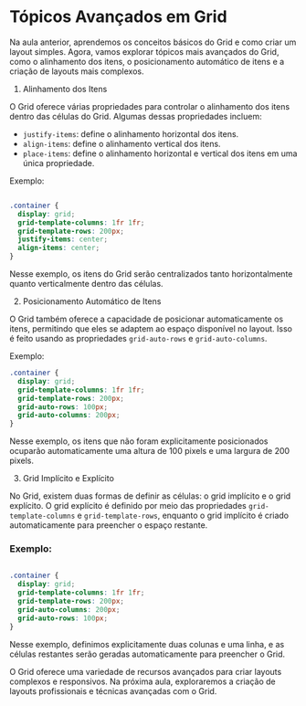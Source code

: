# Tópicos Avançados em Grid

Na aula anterior, aprendemos os conceitos básicos do Grid e como criar um layout simples. Agora, vamos explorar tópicos mais avançados do Grid, como o alinhamento dos itens, o posicionamento automático de itens e a criação de layouts mais complexos.

1. Alinhamento dos Itens

O Grid oferece várias propriedades para controlar o alinhamento dos itens dentro das células do Grid. Algumas dessas propriedades incluem:

- ``justify-items``: define o alinhamento horizontal dos itens.
- ``align-items``: define o alinhamento vertical dos itens.
- ``place-items``: define o alinhamento horizontal e vertical dos itens em uma única propriedade.

Exemplo:

```css

.container {
  display: grid;
  grid-template-columns: 1fr 1fr;
  grid-template-rows: 200px;
  justify-items: center;
  align-items: center;
}
```

Nesse exemplo, os itens do Grid serão centralizados tanto horizontalmente quanto verticalmente dentro das células.

2. Posicionamento Automático de Itens

O Grid também oferece a capacidade de posicionar automaticamente os itens, permitindo que eles se adaptem ao espaço disponível no layout. Isso é feito usando as propriedades ``grid-auto-rows`` e ``grid-auto-columns``.

Exemplo:

```css
.container {
  display: grid;
  grid-template-columns: 1fr 1fr;
  grid-template-rows: 200px;
  grid-auto-rows: 100px;
  grid-auto-columns: 200px;
}
```

Nesse exemplo, os itens que não foram explicitamente posicionados ocuparão automaticamente uma altura de 100 pixels e uma largura de 200 pixels.

3. Grid Implícito e Explícito

No Grid, existem duas formas de definir as células: o grid implícito e o grid explícito. O grid explícito é definido por meio das propriedades ``grid-template-columns`` e ``grid-template-rows``, enquanto o grid implícito é criado automaticamente para preencher o espaço restante.

### Exemplo:

```css

.container {
  display: grid;
  grid-template-columns: 1fr 1fr;
  grid-template-rows: 200px;
  grid-auto-columns: 200px;
  grid-auto-rows: 100px;
}
```

Nesse exemplo, definimos explicitamente duas colunas e uma linha, e as células restantes serão geradas automaticamente para preencher o Grid.

O Grid oferece uma variedade de recursos avançados para criar layouts complexos e responsivos. Na próxima aula, exploraremos a criação de layouts profissionais e técnicas avançadas com o Grid.